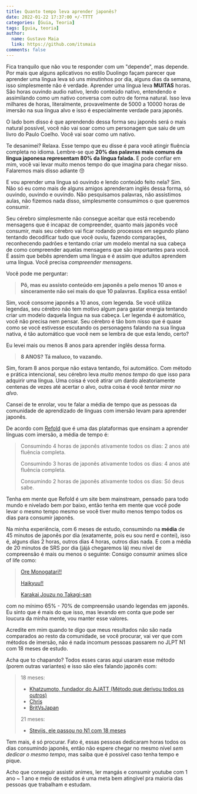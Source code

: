 ```yaml
---
title: Quanto tempo leva aprender japonês?
date: 2022-01-22 17:37:00 +/-TTTT
categories: [Guia, Teoria]
tags: [guia, teoria]
author:
  name: Gustavo Maia
  link: https://github.com/itsmaia
comments: false
---
```


Fica tranquilo que não vou te responder com um "depende", mas depende. Por mais que alguns aplicativos no estilo Duolingo façam parecer que aprender uma língua leva só uns minutinhos por dia, alguns dias da semana, isso simplesmente não é verdade. Aprender uma língua leva **MUITAS** horas. São horas ouvindo audio nativo, lendo conteúdo nativo, entendendo e assimilando como um nativo conversa com outro de forma natural. Isso leva milhares de horas, literalmente, provavelmente de 5000 a 10000 horas de imersão na sua língua alvo e isso é especialmente verdade para japonês.

O lado bom disso é que aprendendo dessa forma seu japonês será o mais natural possível, você não vai soar como um personagem que saiu de um livro do Paulo Coelho. Você vai soar como um nativo.

Te desanimei? Relaxa. Esse tempo que eu disse é para você atingir fluência completa no idioma. Lembre-se que **20% das palavras mais comuns da língua japonesa representam 80% da língua falada.** E pode confiar em mim, você vai levar muito menos tempo do que imagina para chegar nisso. Falaremos mais disso adiante 😚

E vou aprender uma língua só ouvindo e lendo conteúdo feito nela? Sim. Não só eu como mais de alguns amigos aprenderam inglês dessa forma, só ouvindo, ouvindo e ouvindo. Não pesquisamos palavras, não assistimos aulas, não fizemos nada disso, simplesmente consumimos o que queremos consumir.

Seu cérebro simplesmente não consegue aceitar que está recebendo mensagens que é incapaz de compreender, quanto mais japonês você consumir, mais seu cérebro vai ficar rodando processos em segundo plano tentando decodificar tudo que você ouviu, fazendo comparações, reconhecendo padrões e tentando criar um modelo mental na sua cabeça de como compreender aquelas mensagens que são importantes para você. É assim que bebês aprendem uma língua e é assim que adultos aprendem uma língua. Você precisa *compreender mensagens*.

Você pode me perguntar:

> **Pô, mas eu assisto conteúdo em japonês a pelo menos 10 anos e sinceramente não sei mais do que 10 palavras. Explica essa então!**

Sim, você consome japonês a 10 anos, com legenda. Se você utiliza legendas, seu cérebro não tem motivo algum para gastar energia tentando criar um modelo daquela língua na sua cabeça. Ler legenda é automático, você não precisa nem pensar. Seu cérebro é tão bom nisso que é quase como se você estivesse escutando os personagens falando na sua língua nativa, é tão automático que você nem se lembra de que esta lendo, certo?

Eu levei mais ou menos 8 anos para aprender inglês dessa forma.

> **8 ANOS? Tá maluco, to vazando.**

Sim, foram 8 anos porque não estava tentando, foi automático. Com método e prática intencional, seu cérebro leva *muito menos tempo* do que isso para adquirir uma língua. Uma coisa é você atirar um dardo aleatoriamente centenas de vezes até acertar o alvo, outra coisa é você *tentar mirar no alvo*.

Cansei de te enrolar, vou te falar a média de tempo que as pessoas da comunidade de aprendizado de línguas com imersão levam para aprender japonês.

De acordo com [Refold](https://refold.la/) que é uma das plataformas que ensinam a aprender línguas com imersão, a média de tempo é:

>Consumindo 4 horas de japonês ativamente todos os dias: 2 anos até fluência completa.
>
>Consumindo 3 horas de japonês ativamente todos os dias: 4 anos até fluência completa.
>
>Consumindo 2 horas de japonês ativamente todos os dias: Só deus sabe.

Tenha em mente que Refold é um site bem mainstream, pensado para todo mundo e nivelado bem por baixo, então tenha em mente que você pode levar o mesmo tempo mesmo se você tiver muito menos tempo todos os dias para consumir japonês.

Na minha experiência, com 6 meses de estudo, consumindo na **média** de 45 minutos de japonês por dia (exatamente, pois eu sou nerd e contei), isso é, alguns dias 2 horas, outros dias 4 horas, outros dias nada. E com a média de 20 minutos de SRS por dia (jájá chegaremos lá) meu nível de compreensão é mais ou menos o seguinte: Consigo consumir animes slice of life como:
> [Ore Monogatari!!](https://myanimelist.net/anime/28297/Ore_Monogatari)
>
> [Haikyuu!!](https://myanimelist.net/anime/20583/Haikyuu?q=haikyuu&cat=anime) 
>
> [Karakai Jouzu no Takagi-san](https://myanimelist.net/anime/35860/Karakai_Jouzu_no_Takagi-san?q=kara&cat=anime) 

com no mínimo 65% - 70% de compreensão usando legendas em japonês. Eu sinto que é mais do que isso, mas levando em conta que pode ser loucura da minha mente, vou manter esse valores.

Acredite em mim quando te digo que meus resultados não são nada comparados ao resto da comunidade, se você procurar, vai ver que com métodos de imersão, não é nada incomum pessoas passarem no JLPT N1 com 18 meses de estudo. 

Acha que to chapando? Todos esses caras aqui usaram esse método (porem outras variantes) e isso são eles falando japonês com:

>18 meses:
> * [Khatzumoto, fundador do AJATT (Método que derivou todos os outros)](https://www.youtube.com/watch?v=ejRkuX1RGf4)
> * [Chris](https://www.youtube.com/watch?v=Svs8Pu_zdAs)
> * [BritVsJapan](https://www.youtube.com/watch?v=gXBgK4a3FWQ)
>
>21 meses:
> * [Stevijs, ele passou no N1 com 18 meses](https://www.youtube.com/watch?v=W-o_zNIuWG8)
 
Tem mais, é só procurar. Fato é, essas pessoas dedicaram horas todos os dias consumindo japonês, então não espere chegar no mesmo nível *sem dedicar o mesmo tempo,* mas saiba que é possível caso tenha tempo e pique.

Acho que conseguir assistir animes, ler mangás e consumir youtube com 1 ano ~ 1 ano e meio de estudos é uma meta bem atingível pra maioria das pessoas que trabalham e estudam.
